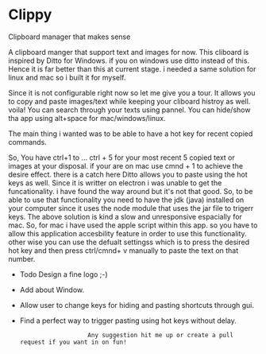 # Clippy
Clipboard manager that makes sense

A clipboard manger that support text and images for now.
This cliboard is inspired by Ditto for Windows.
if you on windows use ditto instead of this. Hence it is far better than this at current stage.
i needed a same solution for linux and mac so i built it for myself.

Since it is not configurable right now so let me give you a tour.
  It allows you to copy and paste images/text while keeping your cliboard histroy as well. voila!
  You can search through your texts using pannel.
  You can hide/show tha app using alt+space for mac/windows/linux.

The main thing i wanted was to be able to have a hot key for recent copied commands.

So,
  You have ctrl+1 to ... ctrl + 5 for your most recent 5 copied text or images at your disposal.
  if your are on mac use cmnd + 1 to achieve the desire effect.
  there is a catch here Ditto allows you to paste using the hot keys as well. Since it is writter on electron i was unable to get the funcationality. i have found the way around but it's not that good.
  So, to be able to use that functionality you need to have the jdk (java) installed on your computer since it uses the node module that uses the jar file to trigerr keys.
  The above solution is kind a slow and unresponsive espacially for mac.
  So, for mac i have used the apple script within this app. so you have to allow this application accesbility feature in order to use this functionality. other wise you can use the defualt settingss which is to press the desired hot key and then press ctrl/cmnd+ v manually to paste the text on that number.
  
- Todo Design a fine logo ;-)
- Add about Window.
- Allow user to change keys for hiding and pasting shortcuts through gui.
- Find a perfect way to trigger pasting using hot keys without delay.

                         Any suggestion hit me up or create a pull request if you want in on fun!
